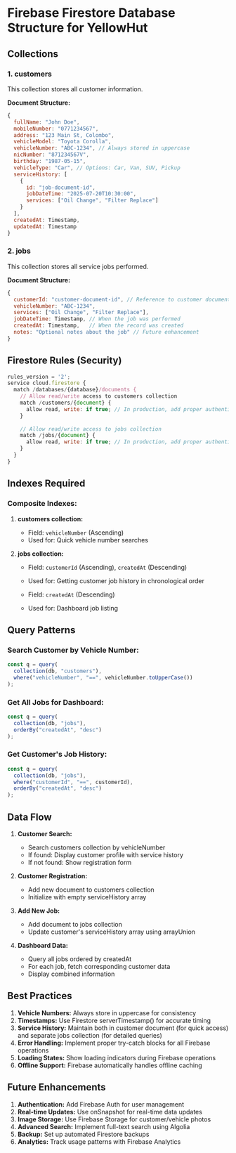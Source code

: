# Firebase Firestore Database Structure for YellowHut

## Collections

### 1. customers
This collection stores all customer information.

**Document Structure:**
```javascript
{
  fullName: "John Doe",
  mobileNumber: "0771234567",
  address: "123 Main St, Colombo",
  vehicleModel: "Toyota Corolla",
  vehicleNumber: "ABC-1234", // Always stored in uppercase
  nicNumber: "871234567V",
  birthday: "1987-05-15",
  vehicleType: "Car", // Options: Car, Van, SUV, Pickup
  serviceHistory: [
    {
      id: "job-document-id",
      jobDateTime: "2025-07-20T10:30:00",
      services: ["Oil Change", "Filter Replace"]
    }
  ],
  createdAt: Timestamp,
  updatedAt: Timestamp
}
```

### 2. jobs
This collection stores all service jobs performed.

**Document Structure:**
```javascript
{
  customerId: "customer-document-id", // Reference to customer document
  vehicleNumber: "ABC-1234",
  services: ["Oil Change", "Filter Replace"],
  jobDateTime: Timestamp, // When the job was performed
  createdAt: Timestamp,   // When the record was created
  notes: "Optional notes about the job" // Future enhancement
}
```

## Firestore Rules (Security)

```javascript
rules_version = '2';
service cloud.firestore {
  match /databases/{database}/documents {
    // Allow read/write access to customers collection
    match /customers/{document} {
      allow read, write: if true; // In production, add proper authentication
    }
    
    // Allow read/write access to jobs collection
    match /jobs/{document} {
      allow read, write: if true; // In production, add proper authentication
    }
  }
}
```

## Indexes Required

### Composite Indexes:
1. **customers collection:**
   - Field: `vehicleNumber` (Ascending)
   - Used for: Quick vehicle number searches

2. **jobs collection:**
   - Field: `customerId` (Ascending), `createdAt` (Descending)
   - Used for: Getting customer job history in chronological order
   
   - Field: `createdAt` (Descending)
   - Used for: Dashboard job listing

## Query Patterns

### Search Customer by Vehicle Number:
```javascript
const q = query(
  collection(db, "customers"), 
  where("vehicleNumber", "==", vehicleNumber.toUpperCase())
);
```

### Get All Jobs for Dashboard:
```javascript
const q = query(
  collection(db, "jobs"), 
  orderBy("createdAt", "desc")
);
```

### Get Customer's Job History:
```javascript
const q = query(
  collection(db, "jobs"), 
  where("customerId", "==", customerId),
  orderBy("createdAt", "desc")
);
```

## Data Flow

1. **Customer Search:**
   - Search customers collection by vehicleNumber
   - If found: Display customer profile with service history
   - If not found: Show registration form

2. **Customer Registration:**
   - Add new document to customers collection
   - Initialize with empty serviceHistory array

3. **Add New Job:**
   - Add document to jobs collection
   - Update customer's serviceHistory array using arrayUnion

4. **Dashboard Data:**
   - Query all jobs ordered by createdAt
   - For each job, fetch corresponding customer data
   - Display combined information

## Best Practices

1. **Vehicle Numbers:** Always store in uppercase for consistency
2. **Timestamps:** Use Firestore serverTimestamp() for accurate timing
3. **Service History:** Maintain both in customer document (for quick access) and separate jobs collection (for detailed queries)
4. **Error Handling:** Implement proper try-catch blocks for all Firebase operations
5. **Loading States:** Show loading indicators during Firebase operations
6. **Offline Support:** Firebase automatically handles offline caching

## Future Enhancements

1. **Authentication:** Add Firebase Auth for user management
2. **Real-time Updates:** Use onSnapshot for real-time data updates
3. **Image Storage:** Use Firebase Storage for customer/vehicle photos
4. **Advanced Search:** Implement full-text search using Algolia
5. **Backup:** Set up automated Firestore backups
6. **Analytics:** Track usage patterns with Firebase Analytics
